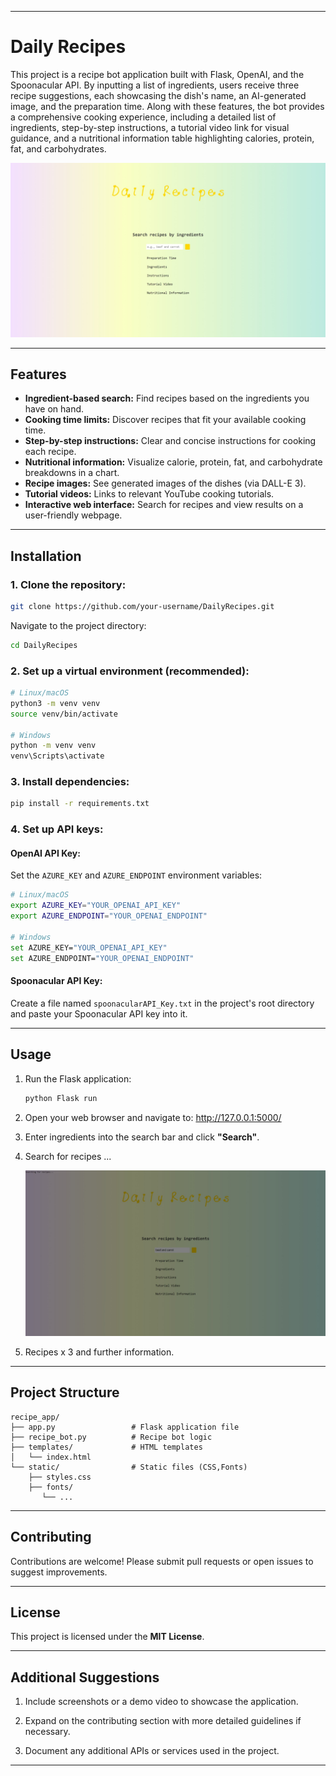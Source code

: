 ------

# Daily Recipes

This project is a recipe bot application built with Flask, OpenAI, and the Spoonacular API. By inputting a list of ingredients, users receive three recipe suggestions, each showcasing the dish's name, an AI-generated image, and the preparation time. Along with these features, the bot provides a comprehensive cooking experience, including a detailed list of ingredients, step-by-step instructions, a tutorial video link for visual guidance, and a nutritional information table highlighting calories, protein, fat, and carbohydrates.

![Interface](gh_assest/Interface.jpeg)

------

## Features

- **Ingredient-based search:**
   Find recipes based on the ingredients you have on hand.
- **Cooking time limits:**
   Discover recipes that fit your available cooking time.
- **Step-by-step instructions:**
   Clear and concise instructions for cooking each recipe.
- **Nutritional information:**
   Visualize calorie, protein, fat, and carbohydrate breakdowns in a chart.
- **Recipe images:**
   See generated images of the dishes (via DALL-E 3).
- **Tutorial videos:**
   Links to relevant YouTube cooking tutorials.
- **Interactive web interface:**
   Search for recipes and view results on a user-friendly webpage.

------

## Installation

### 1. Clone the repository:

```bash
git clone https://github.com/your-username/DailyRecipes.git
```

Navigate to the project directory:

```bash
cd DailyRecipes
```

### 2. Set up a virtual environment (recommended):

```bash
# Linux/macOS
python3 -m venv venv
source venv/bin/activate

# Windows
python -m venv venv
venv\Scripts\activate
```

### 3. Install dependencies:

```bash
pip install -r requirements.txt
```

### 4. Set up API keys:

#### OpenAI API Key:

Set the `AZURE_KEY` and `AZURE_ENDPOINT` environment variables:

```bash
# Linux/macOS
export AZURE_KEY="YOUR_OPENAI_API_KEY"
export AZURE_ENDPOINT="YOUR_OPENAI_ENDPOINT"

# Windows
set AZURE_KEY="YOUR_OPENAI_API_KEY"
set AZURE_ENDPOINT="YOUR_OPENAI_ENDPOINT"
```

#### Spoonacular API Key:

Create a file named `spoonacularAPI_Key.txt` in the project's root directory and paste your Spoonacular API key into it.

------

## Usage

1. Run the Flask application:

   ```bash
   python Flask run
   ```

2. Open your web browser and navigate to:
    http://127.0.0.1:5000/

3. Enter ingredients into the search bar and click **"Search"**.

4. Search for recipes ...

   ![Loading](gh_assest/Loading.jpeg)

5. Recipes x 3 and further information.

------

## Project Structure

```
recipe_app/
├── app.py                 # Flask application file
├── recipe_bot.py          # Recipe bot logic
├── templates/             # HTML templates
│   └── index.html
└── static/                # Static files (CSS,Fonts)
    ├── styles.css
    ├── fonts/
       └── ...
```

------

## Contributing

Contributions are welcome! Please submit pull requests or open issues to suggest improvements.

------

## License

This project is licensed under the **MIT License**.

------

## Additional Suggestions

1. Include screenshots or a demo video to showcase the application.

2. Expand on the contributing section with more detailed guidelines if necessary.

3. Document any additional APIs or services used in the project.

   

------

